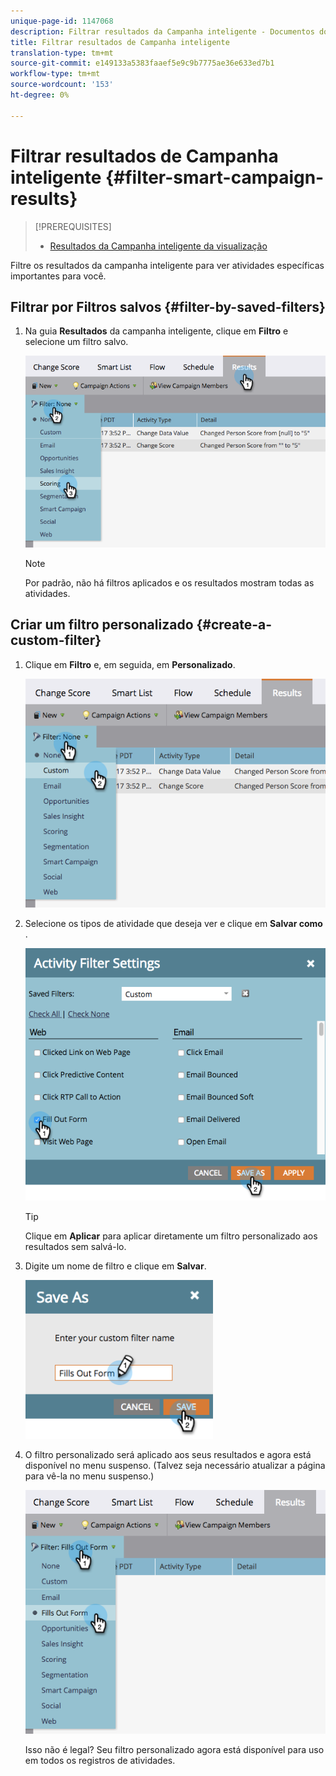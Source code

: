```yaml
---
unique-page-id: 1147068
description: Filtrar resultados da Campanha inteligente - Documentos do marketing - Documentação do produto
title: Filtrar resultados de Campanha inteligente
translation-type: tm+mt
source-git-commit: e149133a5383faaef5e9c9b7775ae36e633ed7b1
workflow-type: tm+mt
source-wordcount: '153'
ht-degree: 0%

---
```



# Filtrar resultados de Campanha inteligente {#filter-smart-campaign-results}

>[!PREREQUISITES]
>
>* [Resultados da Campanha inteligente da visualização](view-smart-campaign-results.md)

>



Filtre os resultados da campanha inteligente para ver atividades específicas importantes para você.

## Filtrar por Filtros salvos {#filter-by-saved-filters}

1. Na guia **Resultados** da campanha inteligente, clique em **Filtro** e selecione um filtro salvo.

   ![](assets/resultsfilter-hands.png)

   >[!NOTE]
   >
   >Por padrão, não há filtros aplicados e os resultados mostram todas as atividades.

## Criar um filtro personalizado {#create-a-custom-filter}

1. Clique em **Filtro** e, em seguida, em **Personalizado**.

   ![](assets/filterscustom-hands.png)

1. Selecione os tipos de atividade que deseja ver e clique em **Salvar como** .

   ![](assets/activityfiltersettings-hands.png)

   >[!TIP]
   >
   >Clique em **Aplicar** para aplicar diretamente um filtro personalizado aos resultados sem salvá-lo.

1. Digite um nome de filtro e clique em **Salvar**.

   ![](assets/saveasfilter-hands.png)

1. O filtro personalizado será aplicado aos seus resultados e agora está disponível no menu suspenso. (Talvez seja necessário atualizar a página para vê-la no menu suspenso.)

   ![](assets/customfilter-hands.png)

   Isso não é legal? Seu filtro personalizado agora está disponível para uso em todos os registros de atividades.


